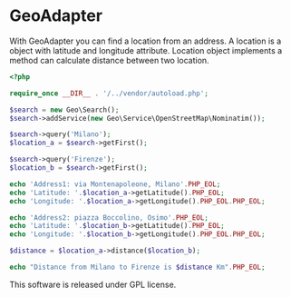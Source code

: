# GeoAdapter

With GeoAdapter you can find a location from an address. A location is a object with latitude and longitude attribute.
Location object implements a method can calculate distance between two location.

``` php
<?php

require_once __DIR__ . '/../vendor/autoload.php';

$search = new Geo\Search();
$search->addService(new Geo\Service\OpenStreetMap\Nominatim());

$search->query('Milano');
$location_a = $search->getFirst();

$search->query('Firenze');
$location_b = $search->getFirst();

echo 'Address1: via Montenapoleone, Milano'.PHP_EOL;
echo 'Latitude: '.$location_a->getLatitude().PHP_EOL;
echo 'Longitude: '.$location_a->getLongitude().PHP_EOL.PHP_EOL;

echo 'Address2: piazza Boccolino, Osimo'.PHP_EOL;
echo 'Latitude: '.$location_b->getLatitude().PHP_EOL;
echo 'Longitude: '.$location_b->getLongitude().PHP_EOL.PHP_EOL;

$distance = $location_a->distance($location_b);

echo "Distance from Milano to Firenze is $distance Km".PHP_EOL;
```

This software is released under GPL license.
